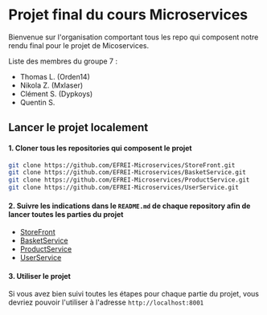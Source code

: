 # Projet final du cours Microservices

Bienvenue sur l'organisation comportant tous les repo qui composent notre rendu final pour le projet de Micoservices.  

Liste des membres du groupe 7 :  
- Thomas L. (Orden14)
- Nikola Z. (Mxlaser)
- Clément S. (Dypkoys)
- Quentin S.

## Lancer le projet localement 

#### 1. Cloner tous les repositories qui composent le projet
```bash
git clone https://github.com/EFREI-Microservices/StoreFront.git
git clone https://github.com/EFREI-Microservices/BasketService.git
git clone https://github.com/EFREI-Microservices/ProductService.git
git clone https://github.com/EFREI-Microservices/UserService.git
```

#### 2. Suivre les indications dans le `README.md` de chaque repository afin de lancer toutes les parties du projet
- [StoreFront](https://github.com/EFREI-Microservices/StoreFront)
- [BasketService](https://github.com/EFREI-Microservices/BasketService)
- [ProductService](https://github.com/EFREI-Microservices/ProductService)
- [UserService](https://github.com/EFREI-Microservices/UserService)

#### 3. Utiliser le projet
Si vous avez bien suivi toutes les étapes pour chaque partie du projet, vous devriez pouvoir l'utiliser à l'adresse `http://localhost:8001`
